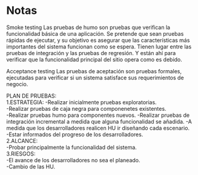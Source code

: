 # Notas

Smoke testing
Las pruebas de humo son pruebas que verifican la funcionalidad básica de una aplicación.
Se pretende que sean pruebas rápidas de ejecutar,
y su objetivo es asegurar que las características más importantes del sistema funcionan como se espera.
Tienen lugar entre las pruebas de integración y las pruebas de regresión. Y están ahí para verificar que la funcionalidad principal del sitio opera como es debido.


Acceptance testing
Las pruebas de aceptación son pruebas formales, ejecutadas para verificar si un sistema satisface sus requerimientos de negocio.

PLAN DE PRUEBAS:                                                                                                                            
1.ESTRATEGIA:
  -Realizar inicialmente pruebas exploratorias.                                                                                         
  -Realizar pruebas de caja negra para componenetes existentes.                                                                         
  -Realizar pruebas humo para componentes nuevos.                                                                                         -Realizar pruebas de integración incremental a medida que alguna funcionalidad se añadida.
  -A medida que los desarrolladores realicen HU ir diseñando cada escenario.                                                           
  -Estar informados del progreso de los desarrolladores.                                                                                 
2.ALCANCE:                                                                                                                             
-Probar principalmente la funcionalidad del sistema.                                                                                     
3.RIESGOS:                                                                                                                            
  -El avance de los desarrolladores no sea el planeado.                                                                              
  -Cambio de las HU.                                                                                                                
  
